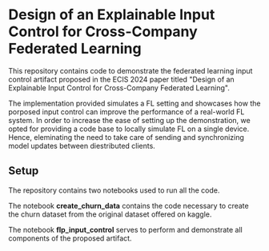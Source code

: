 # Design of an Explainable Input Control for Cross-Company Federated Learning

This repository contains code to demonstrate the federated learning input control artifact proposed in the ECIS 2024 paper titled "Design of an Explainable Input Control for Cross-Company Federated Learning".

The implementation provided simulates a FL setting and showcases how the porposed input control can improve the performance of a real-world FL system.
In order to increase the ease of setting up the demonstration, we opted for providing a code base to locally simulate FL on a single device. Hence, eleminating the need to take care of sending and synchronizing model updates between diestributed clients.

## Setup
The repository contains two notebooks used to run all the code.

The notebook **create_churn_data** contains the code necessary to create the churn dataset from the original dataset offered on kaggle.

The notebook **flp_input_control** serves to perform and demonstrate all components of the proposed artifact.
